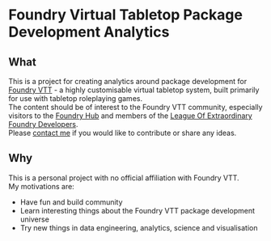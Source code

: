 # Foundry Virtual Tabletop Package Development Analytics

## What

This is a project for creating analytics around package development for [Foundry VTT](https://foundryvtt.com/) - a highly customisable virtual tabletop system, built primarily for use with tabletop roleplaying games.    
The content should be of interest to the Foundry VTT community, especially visitors to the [Foundry Hub](https://www.foundryvtt-hub.com/) and members of the [League Of Extraordinary Foundry Developers](https://github.com/League-of-Foundry-Developers).   
Please <a href="mailto:will.bidstrup@gmail.com">contact me</a> if you would like to contribute or share any ideas.    


## Why

This is a personal project with no official affiliation with Foundry VTT.    
My motivations are:  

- Have fun and build community  
- Learn interesting things about the Foundry VTT package development universe     
- Try new things in data engineering, analytics, science and visualisation   
